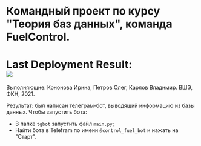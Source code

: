 # Командный проект по курсу "Теория баз данных", команда FuelControl.
# Last Deployment Result:<br><img src="https://github.com/necroshine0/database-theory-proj/workflows/main.yml/badge.svg?push"><br>
Выполняющие: Кононова Ирина, Петров Олег, Карлов Владимир. ВШЭ, ФКН, 2021.

Результат: был написан телеграм-бот, выводящий информацию из базы данных.
Чтобы запустить бота:
* В папке `tgbot` запустить файл `main.py`;
* Найти бота в Telefram по имени `@control_fuel_bot` и нажать на "Старт".
